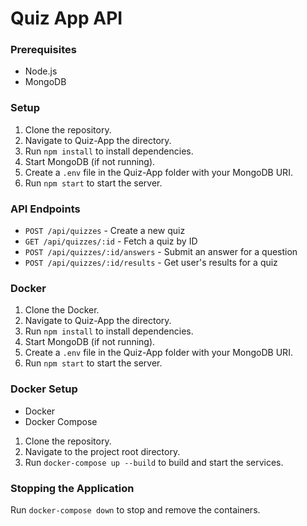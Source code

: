 # Quiz App API

### Prerequisites

- Node.js
- MongoDB

### Setup

1. Clone the repository.
2. Navigate to Quiz-App the directory.
3. Run `npm install` to install dependencies.
4. Start MongoDB (if not running).
5. Create a `.env` file in the Quiz-App folder with your MongoDB URI.
6. Run `npm start` to start the server.

### API Endpoints

- `POST /api/quizzes` - Create a new quiz
- `GET /api/quizzes/:id` - Fetch a quiz by ID
- `POST /api/quizzes/:id/answers` - Submit an answer for a question
- `POST /api/quizzes/:id/results` - Get user's results for a quiz


### Docker

1. Clone the Docker.
2. Navigate to Quiz-App the directory.
3. Run `npm install` to install dependencies.
4. Start MongoDB (if not running).
5. Create a `.env` file in the Quiz-App folder with your MongoDB URI.
6. Run `npm start` to start the server.

### Docker Setup
- Docker
- Docker Compose


1. Clone the repository.
2. Navigate to the project root directory.
3. Run `docker-compose up --build` to build and start the services.

### Stopping the Application

Run `docker-compose down` to stop and remove the containers.